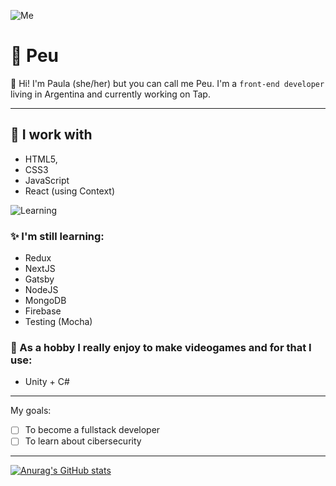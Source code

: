 
![Me](https://i.pinimg.com/originals/58/00/c8/5800c8fdbc2c578383746189f52ac292.gif)

<h1>🧸 Peu </h1>

🌸 Hi! I'm Paula (she/her) but you can call me Peu. I'm a `front-end developer` living in Argentina and currently working on Tap.

---

<h2>🌷 I work with</h2>

* HTML5,
* CSS3
* JavaScript
* React (using Context)

![Learning](https://i.pinimg.com/564x/e4/b1/5e/e4b15e31948cff7bc4ceb21b9c6b72ee.jpg)

<h3>✨ I'm still learning:</h3>

* Redux
* NextJS
* Gatsby
* NodeJS
* MongoDB
* Firebase
* Testing (Mocha)

<h3>👾 As a hobby I really enjoy to make videogames and for that I use:</h3>

* Unity + C#

---

My goals:

- [ ] To become a fullstack developer
- [ ] To learn about cibersecurity

---

[![Anurag's GitHub stats](https://github-readme-stats.vercel.app/api?username=lemonpeu)](https://github.com/lemonpeu/github-readme-stats)



